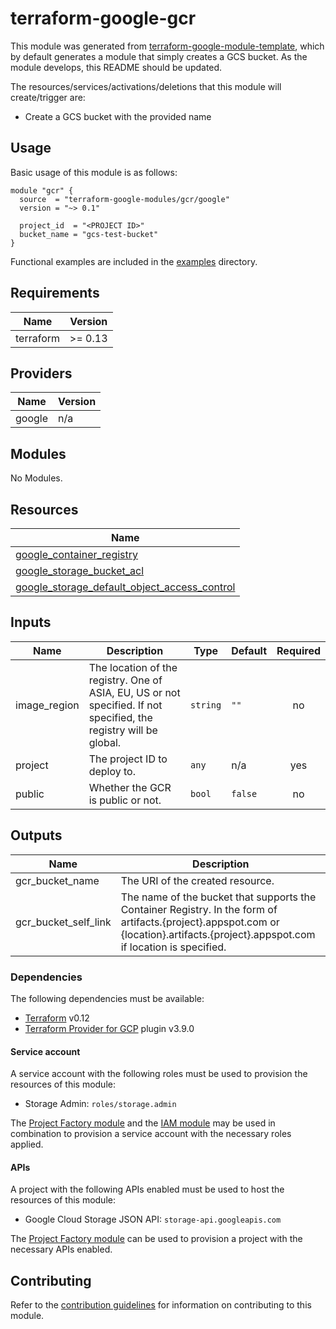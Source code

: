 # terraform-google-gcr

This module was generated from [terraform-google-module-template](https://github.com/terraform-google-modules/terraform-google-module-template/),
which by default generates a module that simply creates a GCS bucket. As the
module develops, this README should be updated.

The resources/services/activations/deletions that this module will
create/trigger are:

-   Create a GCS bucket with the provided name

## Usage

Basic usage of this module is as follows:

```hcl
module "gcr" {
  source  = "terraform-google-modules/gcr/google"
  version = "~> 0.1"

  project_id  = "<PROJECT ID>"
  bucket_name = "gcs-test-bucket"
}
```

Functional examples are included in the
[examples](./examples/) directory.

<!-- BEGINNING OF PRE-COMMIT-TERRAFORM DOCS HOOK -->
## Requirements

| Name | Version |
|------|---------|
| terraform | >= 0.13 |

## Providers

| Name | Version |
|------|---------|
| google | n/a |

## Modules

No Modules.

## Resources

| Name |
|------|
| [google_container_registry](https://registry.terraform.io/providers/hashicorp/google/latest/docs/resources/container_registry) |
| [google_storage_bucket_acl](https://registry.terraform.io/providers/hashicorp/google/latest/docs/resources/storage_bucket_acl) |
| [google_storage_default_object_access_control](https://registry.terraform.io/providers/hashicorp/google/latest/docs/resources/storage_default_object_access_control) |

## Inputs

| Name | Description | Type | Default | Required |
|------|-------------|------|---------|:--------:|
| image\_region | The location of the registry. One of ASIA, EU, US or not specified. If not specified, the registry will be global. | `string` | `""` | no |
| project | The project ID to deploy to. | `any` | n/a | yes |
| public | Whether the GCR is public or not. | `bool` | `false` | no |

## Outputs

| Name | Description |
|------|-------------|
| gcr\_bucket\_name | The URI of the created resource. |
| gcr\_bucket\_self\_link | The name of the bucket that supports the Container Registry. In the form of artifacts.{project}.appspot.com or {location}.artifacts.{project}.appspot.com if location is specified. |
<!-- END OF PRE-COMMIT-TERRAFORM DOCS HOOK -->

### Dependencies

The following dependencies must be available:

-   [Terraform][terraform] v0.12
-   [Terraform Provider for GCP][terraform-provider-gcp] plugin v3.9.0

#### Service account

A service account with the following roles must be used to provision
the resources of this module:

-   Storage Admin: `roles/storage.admin`

The [Project Factory module][project-factory-module] and the
[IAM module][iam-module] may be used in combination to provision a
service account with the necessary roles applied.

#### APIs

A project with the following APIs enabled must be used to host the
resources of this module:

-   Google Cloud Storage JSON API: `storage-api.googleapis.com`

The [Project Factory module][project-factory-module] can be used to
provision a project with the necessary APIs enabled.

## Contributing

Refer to the [contribution guidelines](./CONTRIBUTING.md) for
information on contributing to this module.

[iam-module]: https://registry.terraform.io/modules/terraform-google-modules/iam/google
[project-factory-module]: https://registry.terraform.io/modules/terraform-google-modules/project-factory/google
[terraform-provider-gcp]: https://www.terraform.io/docs/providers/google/index.html
[terraform]: https://www.terraform.io/downloads.html
